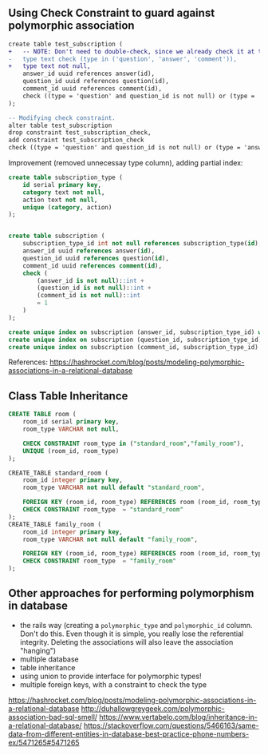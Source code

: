 ## Using Check Constraint to guard against polymorphic association

```diff sql
create table test_subscription (
+ 	-- NOTE: Don't need to double-check, since we already check it at the bottom
-	type text check (type in ('question', 'answer', 'comment')),
+	type text not null,
	answer_id uuid references answer(id),
	question_id uuid references question(id),
	comment_id uuid references comment(id),
	check ((type = 'question' and question_id is not null) or (type = 'answer' and answer_id is not null) or (type = 'comment' and comment_id is not null))
);

-- Modifying check constraint.
alter table test_subscription 
drop constraint test_subscription_check, 
add constraint test_subscription_check 
check ((type = 'question' and question_id is not null) or (type = 'answer' and answer_id is not null) or (type = 'comment' and comment_id is not null));
```

Improvement (removed unnecessay type column), adding partial index:
```sql
create table subscription_type (
	id serial primary key,
	category text not null,
	action text not null,
	unique (category, action)
);


create table subscription (
	subscription_type_id int not null references subscription_type(id),
	answer_id uuid references answer(id),
	question_id uuid references question(id),
	comment_id uuid references comment(id),
	check (
		(answer_id is not null)::int + 
		(question_id is not null)::int + 
		(comment_id is not null)::int
		= 1
	)
);

create unique index on subscription (answer_id, subscription_type_id) where answer_id is not null;
create unique index on subscription (question_id, subscription_type_id) where question_id is not null;
create unique index on subscription (comment_id, subscription_type_id) where comment_id is not null;
```


References:
https://hashrocket.com/blog/posts/modeling-polymorphic-associations-in-a-relational-database

## Class Table Inheritance

```sql
CREATE TABLE room (
    room_id serial primary key,
    room_type VARCHAR not null,

    CHECK CONSTRAINT room_type in ("standard_room","family_room"),
    UNIQUE (room_id, room_type)
);

CREATE_TABLE standard_room (
    room_id integer primary key,
    room_type VARCHAR not null default "standard_room",

    FOREIGN KEY (room_id, room_type) REFERENCES room (room_id, room_type),
    CHECK CONSTRAINT room_type  = "standard_room"
);
CREATE_TABLE family_room (
    room_id integer primary key,
    room_type VARCHAR not null default "family_room",

    FOREIGN KEY (room_id, room_type) REFERENCES room (room_id, room_type),
    CHECK CONSTRAINT room_type  = "family_room"
);
```

## Other approaches for performing polymorphism in database
- the rails way (creating a `polymorphic_type` and `polymorphic_id` column. Don't do this. Even though it is simple, you really lose the referential integrity. Deleting the associations will also leave the association "hanging")
- multiple database
- table inheritance
- using union to provide interface for polymorphic types!
- multiple foreign keys, with a constraint to check the type

https://hashrocket.com/blog/posts/modeling-polymorphic-associations-in-a-relational-database
http://duhallowgreygeek.com/polymorphic-association-bad-sql-smell/
https://www.vertabelo.com/blog/inheritance-in-a-relational-database/
https://stackoverflow.com/questions/5466163/same-data-from-different-entities-in-database-best-practice-phone-numbers-ex/5471265#5471265
